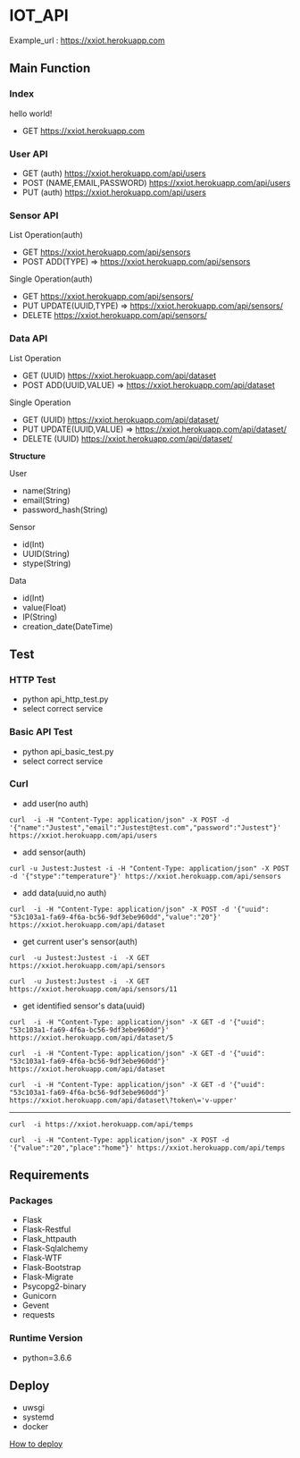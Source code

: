 # IOT_API

Example_url : https://xxiot.herokuapp.com

## Main Function

### Index

hello world!
- GET https://xxiot.herokuapp.com

### User API

- GET (auth) https://xxiot.herokuapp.com/api/users
- POST (NAME,EMAIL,PASSWORD) https://xxiot.herokuapp.com/api/users
- PUT (auth) https://xxiot.herokuapp.com/api/users

### Sensor API

List Operation(auth)
- GET https://xxiot.herokuapp.com/api/sensors
- POST ADD(TYPE) => https://xxiot.herokuapp.com/api/sensors

Single Operation(auth)
- GET https://xxiot.herokuapp.com/api/sensors/<id>
- PUT UPDATE(UUID,TYPE) => https://xxiot.herokuapp.com/api/sensors/<id>
- DELETE  https://xxiot.herokuapp.com/api/sensors/<id>


### Data API

List Operation
- GET (UUID) https://xxiot.herokuapp.com/api/dataset
- POST ADD(UUID,VALUE) => https://xxiot.herokuapp.com/api/dataset

Single Operation
- GET (UUID) https://xxiot.herokuapp.com/api/dataset/<id>
- PUT UPDATE(UUID,VALUE) => https://xxiot.herokuapp.com/api/dataset/<id>
- DELETE (UUID) https://xxiot.herokuapp.com/api/dataset/<id>

**Structure**

User
- name(String)
- email(String)
- password_hash(String)

Sensor
- id(Int)
- UUID(String)
- stype(String)

Data
- id(Int)
- value(Float)
- IP(String)
- creation_date(DateTime)

  
## Test

### HTTP Test
- python api_http_test.py
- select correct service

### Basic API Test
- python api_basic_test.py
- select correct service

### Curl

- add user(no auth)

`curl  -i -H "Content-Type: application/json" -X POST -d '{"name":"Justest","email":"Justest@test.com","password":"Justest"}' https://xxiot.herokuapp.com/api/users`

- add sensor(auth)

`curl -u Justest:Justest -i -H "Content-Type: application/json" -X POST -d '{"stype":"temperature"}' https://xxiot.herokuapp.com/api/sensors`

- add data(uuid,no auth)

`curl  -i -H "Content-Type: application/json" -X POST -d '{"uuid": "53c103a1-fa69-4f6a-bc56-9df3ebe960dd","value":"20"}' https://xxiot.herokuapp.com/api/dataset`

- get current user's sensor(auth)

`curl  -u Justest:Justest -i  -X GET  https://xxiot.herokuapp.com/api/sensors`

`curl  -u Justest:Justest -i  -X GET  https://xxiot.herokuapp.com/api/sensors/11`

- get identified sensor's data(uuid)

`curl  -i -H "Content-Type: application/json" -X GET -d '{"uuid": "53c103a1-fa69-4f6a-bc56-9df3ebe960dd"}' https://xxiot.herokuapp.com/api/dataset/5`

`curl  -i -H "Content-Type: application/json" -X GET -d '{"uuid": "53c103a1-fa69-4f6a-bc56-9df3ebe960dd"}' https://xxiot.herokuapp.com/api/dataset`

`curl  -i -H "Content-Type: application/json" -X GET -d '{"uuid": "53c103a1-fa69-4f6a-bc56-9df3ebe960dd"}' https://xxiot.herokuapp.com/api/dataset\?token\='v-upper'`
  
----

`curl  -i https://xxiot.herokuapp.com/api/temps`

`curl  -i -H "Content-Type: application/json" -X POST -d '{"value":"20","place":"home"}' https://xxiot.herokuapp.com/api/temps`



## Requirements

### Packages

- Flask
- Flask-Restful
- Flask_httpauth
- Flask-Sqlalchemy
- Flask-WTF
- Flask-Bootstrap
- Flask-Migrate
- Psycopg2-binary
- Gunicorn
- Gevent
- requests

### Runtime Version

- python=3.6.6

## Deploy 

- uwsgi 
- systemd
- docker


[How to deploy](deploy/README.MD)